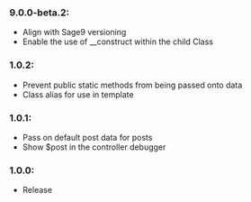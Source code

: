 ### 9.0.0-beta.2:
* Align with Sage9 versioning
* Enable the use of __construct within the child Class

### 1.0.2:
* Prevent public static methods from being passed onto data
* Class alias for use in template

### 1.0.1:
* Pass on default post data for posts
* Show $post in the controller debugger

### 1.0.0:
* Release
